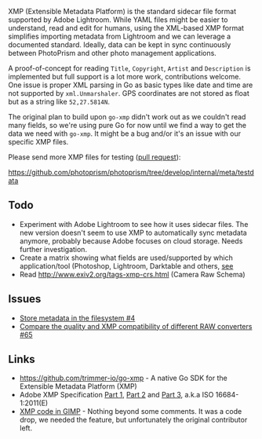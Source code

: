 XMP (Extensible Metadata Platform) is the standard sidecar file format supported by Adobe Lightroom. While YAML files might be easier to understand, read and edit for humans, using the XML-based XMP format simplifies importing metadata from Lightroom and we can leverage a documented standard. Ideally, data can be kept in sync continuously between PhotoPrism and other photo management applications.

A proof-of-concept for reading `Title`, `Copyright`, `Artist` and `Description` is implemented but full support is a lot more work, contributions welcome. One issue is proper XML parsing in Go as basic types like date and time are not supported by `xml.Unmarshaler`. GPS coordinates are not stored as float but as a string like `52,27.5814N`.

The original plan to build upon `go-xmp` didn't work out as we couldn't read many fields, so we're using pure Go for now until we find a way to get the data we need with `go-xmp`. It might be a bug and/or it's an issue with our specific XMP files.

Please send more XMP files for testing ([pull request](../pull-requests.md)):

https://github.com/photoprism/photoprism/tree/develop/internal/meta/testdata

## Todo ##
- Experiment with Adobe Lightroom to see how it uses sidecar files. The new version doesn't seem to use XMP to automatically sync metadata anymore, probably because Adobe focuses on cloud storage. Needs further investigation.
- Create a matrix showing what fields are used/supported by which application/tool (Photoshop, Lightroom, Darktable and others, [see](../media/raw.md)
- Read http://www.exiv2.org/tags-xmp-crs.html (Camera Raw Schema)

## Issues ## 
- [Store metadata in the filesystem #4](https://github.com/photoprism/photoprism/issues/4)
- [Compare the quality and XMP compatibility of different RAW converters #65](https://github.com/photoprism/photoprism/issues/65)

## Links ##
- https://github.com/trimmer-io/go-xmp - A native Go SDK for the Extensible Metadata Platform (XMP)
- Adobe XMP Specification [Part 1](http://wwwimages.adobe.com/content/dam/Adobe/en/devnet/xmp/pdfs/XMP%20SDK%20Release%20cc-2016-08/XMPSpecificationPart1.pdf), [Part 2](http://wwwimages.adobe.com/content/dam/Adobe/en/devnet/xmp/pdfs/XMP%20SDK%20Release%20cc-2016-08/XMPSpecificationPart2.pdf) and [Part 3](http://wwwimages.adobe.com/content/dam/Adobe/en/devnet/xmp/pdfs/XMP%20SDK%20Release%20cc-2016-08/XMPSpecificationPart3.pdf), a.k.a ISO 16684-1:2011(E)
- [XMP code in GIMP](https://gitlab.gnome.org/GNOME/gimp/tree/master/plug-ins/metadata) - Nothing beyond some comments. It was a code drop, we needed the feature, but unfortunately the original contributor left.
